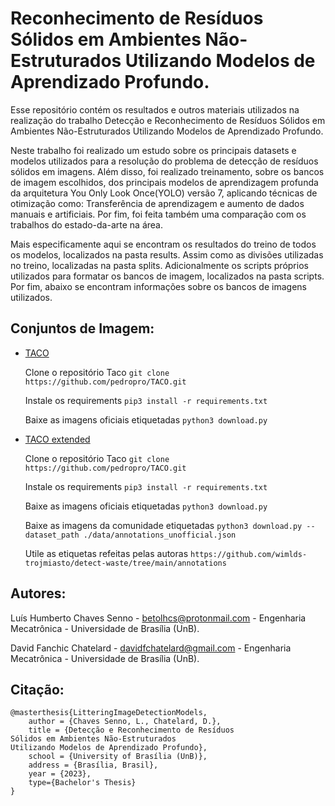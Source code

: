 # Reconhecimento de Resíduos Sólidos em Ambientes Não-Estruturados Utilizando Modelos de Aprendizado Profundo.

Esse repositório contém os resultados e outros materiais utilizados na realização do trabalho Detecção e Reconhecimento de Resíduos Sólidos em Ambientes Não-Estruturados Utilizando Modelos de Aprendizado Profundo.

Neste trabalho foi realizado um estudo sobre os principais datasets e modelos utilizados para a resolução do problema de detecção de resíduos sólidos em imagens. Além disso, foi realizado treinamento, sobre os bancos de imagem escolhidos, dos principais modelos de aprendizagem profunda da arquitetura You Only Look Once(YOLO) versão 7, aplicando técnicas de otimização como: Transferência de aprendizagem e aumento de dados manuais e artificiais. Por fim, foi feita também uma comparação com os trabalhos do estado-da-arte na área.

Mais especificamente aqui se encontram os resultados do treino de todos os modelos, localizados na pasta results. Assim como as divisões utilizadas no treino, localizadas na pasta splits. Adicionalmente os scripts próprios utilizados para formatar os bancos de imagem, localizados na pasta scripts. Por fim, abaixo se encontram informações sobre os bancos de imagens utilizados. 

## Conjuntos de Imagem:

* [TACO](https://github.com/pedropro/TACO/tree/master)
  
    Clone o repositório Taco
        `git clone https://github.com/pedropro/TACO.git`
  
    Instale os requirements
        `pip3 install -r requirements.txt`
  
    Baixe as imagens oficiais etiquetadas
        `python3 download.py`

* [TACO extended](https://github.com/wimlds-trojmiasto/detect-waste/tree/main)
  
    Clone o repositório Taco
        `git clone https://github.com/pedropro/TACO.git`
  
    Instale os requirements
        `pip3 install -r requirements.txt`
  
    Baixe as imagens oficiais etiquetadas
        `python3 download.py`
  
    Baixe as imagens da comunidade etiquetadas
        `python3 download.py --dataset_path ./data/annotations_unofficial.json`
  
    Utile as etiquetas refeitas pelas autoras
        `https://github.com/wimlds-trojmiasto/detect-waste/tree/main/annotations`

## Autores: 

Luís Humberto Chaves Senno - betolhcs@protonmail.com - Engenharia Mecatrônica - Universidade de Brasília (UnB).

David Fanchic Chatelard - davidfchatelard@gmail.com - Engenharia Mecatrônica - Universidade de Brasília (UnB).

## Citação: 
```
@masterthesis{LitteringImageDetectionModels,
    author = {Chaves Senno, L., Chatelard, D.},
    title = {Detecção e Reconhecimento de Resíduos
Sólidos em Ambientes Não-Estruturados
Utilizando Modelos de Aprendizado Profundo},
    school = {University of Brasília (UnB)},
    address = {Brasília, Brasil},
    year = {2023},
    type={Bachelor's Thesis}
}
```
